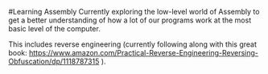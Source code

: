 #Learning Assembly
Currently exploring the low-level world of Assembly to get a better understanding of how a lot of our programs work at the most basic level of the computer.

This includes reverse engineering (currently following along with this great book: https://www.amazon.com/Practical-Reverse-Engineering-Reversing-Obfuscation/dp/1118787315 ).